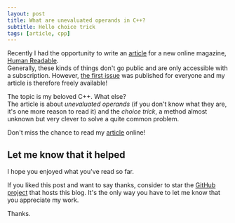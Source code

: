 ```yaml
---
layout: post
title: What are unevaluated operands in C++?
subtitle: Hello choice trick
tags: [article, cpp]
---
```


Recently I had the opportunity to write an
[article](https://humanreadablemag.com/issues/0/articles/what-are-unevaluated-operands-in-c/)
for a new online magazine, [Human Readable](https://humanreadablemag.com/).<br/>
Generally, these kinds of things don't go public and are only accessible with a
subscription. However, [the first issue](https://humanreadablemag.com/issues/0/)
was published for everyone and my article is therefore freely available!

The topic is my beloved C++. What else?<br/>
The article is about _unevaluated operands_ (if you don't know what they are,
it's one more reason to read it) and the _choice trick_, a method almost unknown
but very clever to solve a quite common problem.

Don't miss the chance to read my
[article](https://humanreadablemag.com/issues/0/articles/what-are-unevaluated-operands-in-c/)
online!

## Let me know that it helped

I hope you enjoyed what you've read so far.

If you liked this post and want to say thanks, consider to star the
[GitHub project](https://github.com/skypjack/skypjack.github.io) that hosts this
blog. It's the only way you have to let me know that you appreciate my work.

Thanks.
